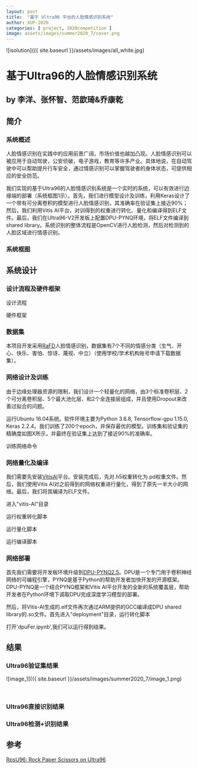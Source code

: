 ```yaml
---
layout: post
title:  "基于 Ultra96 平台的人脸情感识别系统"
author: XUP-2020
categories: [ project, 2020competition ]
image: assets/images/summer2020_7/cover.png
---
```


![isolution]({{ site.baseurl }}/assets/images/all_white.jpg)

# **基于Ultra96的人脸情感识别系统**

## **by&nbsp;李洋、张怀智、范歆琦&amp;乔康乾**

## 简介

### 系统概述

人脸情感识别在实践中的应用前景广阔，市场价值也越加凸现。人脸情感识别可以被应用于自动驾驶，公安侦破，电子游戏，教育等许多产业。具体地说，在自动驾驶中可以帮助提升行车安全，通过情感识别可以掌握驾驶者的身体状态，可提供相应的安全防范。

我们实现的基于Ultra96的人脸情感识别系统是一个实时的系统，可以有效进行边缘端的部署（系统框图1示）。首先，我们进行模型设计及训练，利用Keras设计了一个带有可分离卷积的模型进行人脸情感识别，其准确率在验证集上接近90%；然后，我们利用Vitis AI平台，对训得到的权重进行转化、量化和编译得到ELF文件。最后，我们在Ultra96-V2开发板上配置DPU-PYNQ环境，将ELF文件编译到shared library。系统识别的整体流程是OpenCV进行人脸检测，然后对检测到的人脸区域进行情感识别。

### 系统框图

[](https://github.com/Liyang0520/Face-Emotion-Recognition-On-FPGA/blob/master/images/work_framework.png)

## 系统设计

### 设计流程及硬件框架

设计流程

[](https://github.com/Liyang0520/Face-Emotion-Recognition-On-FPGA/blob/master/images/design_framework.png)

硬件框架

[](https://github.com/Liyang0520/Face-Emotion-Recognition-On-FPGA/blob/master/images/HW_framework.png)

### 数据集

本项目开发采用[RaFD](http://www.socsci.ru.nl:8180/RaFD2/RaFD)人脸情感识别，数据集有7个不同的情感分类（生气、开心、快乐、害怕、惊讶、蔑视、中立）（使用学校/学术机构账号申请下载数据集）。

### 网络设计及训练

由于边缘处理器资源的限制，我们设计一个轻量化的网络，由3个标准卷积层、2个可分离卷积层、5个最大池化层、和2个全连接层组成，并且使用Dropout来改善过拟合的问题。

[](https://github.com/Liyang0520/Face-Emotion-Recognition-On-FPGA/blob/master/images/network_framework.png)

运行Ubuntu 16.04系统。软件环境主要为Python 3.6.8, Tensorflow-gpu 1.15.0, Keras 2.2.4。我们训练了200个epoch，并保存最优的模型。训练集和验证集的精确度如图X所示，并最终在验证集上达到了接近90%的准确率。

训练网络命令

### 网络量化及编译

我们需要先安装[VitisAI](https://github.com/Xilinx/Vitis-AI)平台。安装完成后，先对.h5权重转化为.pd权重文件。然后，我们使用Vitis AI对之前得到的网络权重进行量化，得到了原先一半大小的网络。最后，我们将其编译为ELF文件。

[](https://github.com/Liyang0520/Face-Emotion-Recognition-On-FPGA/blob/master/images/Vai_Q.png)

进入&quot;vitis-AI&quot;目录

运行权重转化脚本

运行量化脚本

运行编译脚本

### 网络部署

首先我们需要将开发板环境升级到[DPU-PYNQ2.5](https://github.com/Xilinx/DPU-PYNQ)。DPU是一个专门用于卷积神经网络的可编程引擎，PYNQ是基于Python的帮助开发者加快开发的开源框架。DPU-PYNQ是一个结合PYNQ框架和Vitis AI平台开发的全新的系统覆盖层，帮助开发者在Python环境下调取DPU完成深度学习模型的部署。

[](https://github.com/Liyang0520/Face-Emotion-Recognition-On-FPGA/blob/master/images/PYNQ.png)

然后，将Vitis-AI生成的.elf文件再次通过ARM提供的GCC编译成DPU shared library的.so文件。首先进入&quot;deployment&quot;目录，运行转化脚本

打开&#39;dpuFer.ipynb&#39;,我们可以运行得到结果。

## 结果

### Ultra96验证集结果

![image_1]({{ site.baseurl }}/assets/images/summer2020_7/image_1.png)

&nbsp;

### Ultra96直接识别结果

[](https://github.com/Liyang0520/Face-Emotion-Recognition-On-FPGA/blob/master/images/result.png)

### Ultra96检测+识别结果

[](https://github.com/Liyang0520/Face-Emotion-Recognition-On-FPGA/blob/master/images/result_update.png)

## 参考

[RpsU96: Rock Paper Scissors on Ultra96](https://github.com/xupsh/rps_u96)
